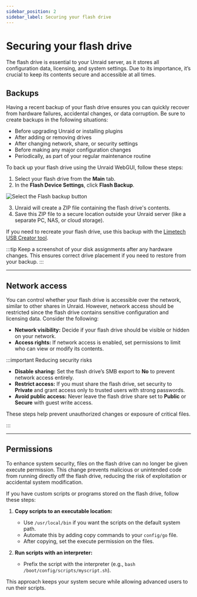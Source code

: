 ```yaml
---
sidebar_position: 2
sidebar_label: Securing your flash drive
---
```


# Securing your flash drive

The flash drive is essential to your Unraid server, as it stores all configuration data, licensing, and system settings. Due to its importance, it’s crucial to keep its contents secure and accessible at all times.

## Backups

Having a recent backup of your flash drive ensures you can quickly recover from hardware failures, accidental changes, or data corruption. Be sure to create backups in the following situations:

- Before upgrading Unraid or installing plugins
- After adding or removing drives
- After changing network, share, or security settings
- Before making any major configuration changes
- Periodically, as part of your regular maintenance routine

To back up your flash drive using the Unraid WebGUI, follow these steps:

1. Select your flash drive from the **Main** tab.
2. In the **Flash Device Settings**, click **Flash Backup**.

<div style={{ margin: 'auto', maxWidth: '600px', display: 'flex', flexDirection: 'column', alignItems: 'center' }}>

![Select the Flash backup button](/img/flashbackup.png)

</div>

3. Unraid will create a ZIP file containing the flash drive's contents.
4. Save this ZIP file to a secure location outside your Unraid server (like a separate PC, NAS, or cloud storage).

If you need to recreate your flash drive, use this backup with the [Limetech USB Creator tool](https://unraid.net/download).

:::tip
Keep a screenshot of your disk assignments after any hardware changes. This ensures correct drive placement if you need to restore from your backup.
:::

---

## Network access

You can control whether your flash drive is accessible over the network, similar to other shares in Unraid. However, network access should be restricted since the flash drive contains sensitive configuration and licensing data. Consider the following:

- **Network visibility:** Decide if your flash drive should be visible or hidden on your network.
- **Access rights:** If network access is enabled, set permissions to limit who can view or modify its contents.

:::important Reducing security risks

- **Disable sharing:** Set the flash drive’s SMB export to **No** to prevent network access entirely.
- **Restrict access:** If you must share the flash drive, set security to **Private** and grant access only to trusted users with strong passwords.
- **Avoid public access:** Never leave the flash drive share set to **Public** or **Secure** with guest write access.

These steps help prevent unauthorized changes or exposure of critical files.

:::

---

## Permissions

To enhance system security, files on the flash drive can no longer be given execute permission. This change prevents malicious or unintended code from running directly off the flash drive, reducing the risk of exploitation or accidental system modification.

If you have custom scripts or programs stored on the flash drive, follow these steps:

1. **Copy scripts to an executable location:**  
   - Use `/usr/local/bin` if you want the scripts on the default system path.
   - Automate this by adding copy commands to your `config/go` file.
   - After copying, set the execute permission on the files.

2. **Run scripts with an interpreter:**  
   - Prefix the script with the interpreter (e.g., `bash /boot/config/scripts/myscript.sh`).

This approach keeps your system secure while allowing advanced users to run their scripts.

